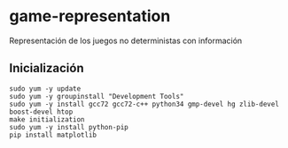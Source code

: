 # game-representation
Representación de los juegos no deterministas con información

## Inicialización
```
sudo yum -y update
sudo yum -y groupinstall "Development Tools"
sudo yum -y install gcc72 gcc72-c++ python34 gmp-devel hg zlib-devel boost-devel htop
make initialization
sudo yum -y install python-pip
pip install matplotlib
```
